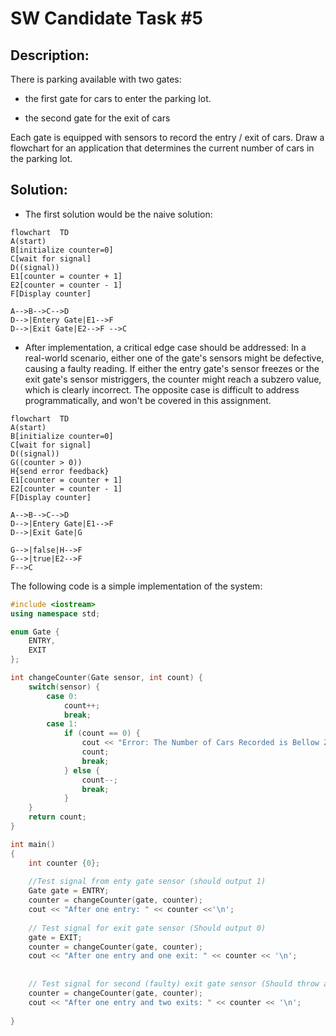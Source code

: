 
# **SW Candidate Task #5**

  

## Description:

There is parking available with two gates:

- the first gate for cars to enter the parking lot.

- the second gate for the exit of cars

  

Each gate is equipped with sensors to record the entry / exit of cars. Draw a flowchart for an application that determines the current number of cars in the parking lot.

  

## Solution:

- The first solution would be the naive solution:

```mermaid
flowchart  TD
A(start)
B[initialize counter=0]
C[wait for signal]
D((signal))
E1[counter = counter + 1]
E2[counter = counter - 1]
F[Display counter]

A-->B-->C-->D
D-->|Entery Gate|E1-->F
D-->|Exit Gate|E2-->F -->C
```

- After implementation, a critical edge case should be addressed:
  In a real-world scenario, either one of the gate's sensors might be defective, causing a faulty reading.
  If either the entry gate's sensor freezes or the exit gate's sensor mistriggers, the counter might reach a subzero value, which is clearly incorrect. The opposite case is difficult to address programmatically, and won't be covered in this assignment.

```mermaid
flowchart  TD
A(start)
B[initialize counter=0]
C[wait for signal]
D((signal))
G((counter > 0))
H{send error feedback}
E1[counter = counter + 1]
E2[counter = counter - 1]
F[Display counter]

A-->B-->C-->D
D-->|Entery Gate|E1-->F
D-->|Exit Gate|G

G-->|false|H-->F
G-->|true|E2-->F
F-->C
```

The following code is a simple implementation of the system:
```c++
#include <iostream>
using namespace std;

enum Gate {
	ENTRY,
	EXIT
};

int changeCounter(Gate sensor, int count) {
	switch(sensor) {
	    case 0:
	        count++;
	        break;
	    case 1:
	        if (count == 0) {
	            cout << "Error: The Number of Cars Recorded is Bellow Zero, Check Sensors\n";
	            count;
	            break;
	        } else {
	            count--;
	            break;
	        }
	}
	return count;
}

int main() 
{
	int counter {0};
	
	//Test signal from enty gate sensor (should output 1)
	Gate gate = ENTRY;
	counter = changeCounter(gate, counter);
	cout << "After one entry: " << counter <<'\n';
	
	// Test signal for exit gate sensor (Should output 0)
	gate = EXIT;
	counter = changeCounter(gate, counter);
	cout << "After one entry and one exit: " << counter << '\n';
	
	
	// Test signal for second (faulty) exit gate sensor (Should throw an error and output 0)
	counter = changeCounter(gate, counter);
	cout << "After one entry and two exits: " << counter << '\n';
	
}
```
